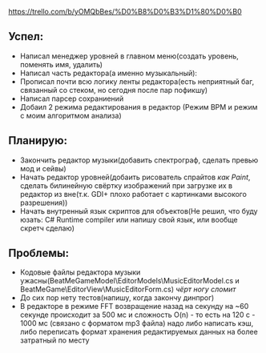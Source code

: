 https://trello.com/b/yOMQbBes/%D0%B8%D0%B3%D1%80%D0%B0
## Успел:
+ Написал менеджер уровней в главном меню(создать уровень, поменять имя, удалить)
+ Написал часть редактора(а именно музыкальный):
+ Прописал почти всю логику ленты редактора(есть неприятный баг, связанный со стеком, но сегодня после пар пофикшу)
+ Написал парсер сохраниений
+ Добаил 2 режима редактирования в редактор (Режим BPM и режим с моим алгоритмом анализа)
## Планирую:
+ Закончить редактор музыки(добавить спектрограф, сделать превью мод и сейвы)
+ Начать редактор уровней(добаить рисователь спрайтов _как Paint_, сделать билинейную свёртку изображений при загрузке их в редактор из вне(т.к. GDI+ плохо работает с картинками высокого разрешения))
+ Начать внутренный язык скриптов для объектов(Не решил, что буду юзать: C# Runtime compiler или напишу свой язык, или вообще скретч сделаю)
## Проблемы:
+ Кодовые файлы редактора музыки ужасны(BeatMeGameModel\EditorModels\MusicEditorModel.cs и BeatMeGame\EditorView\MusicEditorForm.cs) _чёрт ногу сломит_
+ До сих пор нету тестов(напишу, когда закончу динпрог)
+ В редакторе в режиме FFT возвращение назад на секунду на ~60 секунде происходит за 500 мс и сложность O(n) - то есть на 120 с - 1000 мс (связано с форматом mp3 файла) надо либо написать кэш, либо переписать формат хранения редактируемых данных на более затратный по месту
